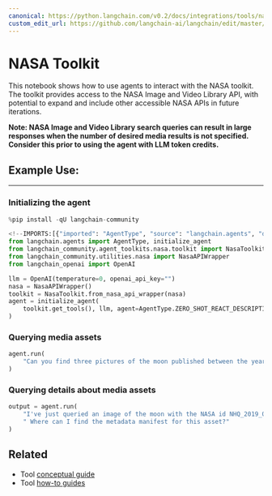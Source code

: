 ```yaml
---
canonical: https://python.langchain.com/v0.2/docs/integrations/tools/nasa/
custom_edit_url: https://github.com/langchain-ai/langchain/edit/master/docs/docs/integrations/tools/nasa.ipynb
---
```


# NASA Toolkit

This notebook shows how to use agents to interact with the NASA toolkit. The toolkit provides access to the NASA Image and Video Library API, with potential to expand and include other accessible NASA APIs in future iterations.

**Note: NASA Image and Video Library search queries can result in large responses when the number of desired media results is not specified. Consider this prior to using the agent with LLM token credits.**

## Example Use:
* * *
### Initializing the agent

```python
%pip install -qU langchain-community
```

```python
<!--IMPORTS:[{"imported": "AgentType", "source": "langchain.agents", "docs": "https://api.python.langchain.com/en/latest/agents/langchain.agents.agent_types.AgentType.html", "title": "NASA Toolkit"}, {"imported": "initialize_agent", "source": "langchain.agents", "docs": "https://api.python.langchain.com/en/latest/agents/langchain.agents.initialize.initialize_agent.html", "title": "NASA Toolkit"}, {"imported": "NasaToolkit", "source": "langchain_community.agent_toolkits.nasa.toolkit", "docs": "https://api.python.langchain.com/en/latest/agent_toolkits/langchain_community.agent_toolkits.nasa.toolkit.NasaToolkit.html", "title": "NASA Toolkit"}, {"imported": "NasaAPIWrapper", "source": "langchain_community.utilities.nasa", "docs": "https://api.python.langchain.com/en/latest/utilities/langchain_community.utilities.nasa.NasaAPIWrapper.html", "title": "NASA Toolkit"}, {"imported": "OpenAI", "source": "langchain_openai", "docs": "https://api.python.langchain.com/en/latest/llms/langchain_openai.llms.base.OpenAI.html", "title": "NASA Toolkit"}]-->
from langchain.agents import AgentType, initialize_agent
from langchain_community.agent_toolkits.nasa.toolkit import NasaToolkit
from langchain_community.utilities.nasa import NasaAPIWrapper
from langchain_openai import OpenAI

llm = OpenAI(temperature=0, openai_api_key="")
nasa = NasaAPIWrapper()
toolkit = NasaToolkit.from_nasa_api_wrapper(nasa)
agent = initialize_agent(
    toolkit.get_tools(), llm, agent=AgentType.ZERO_SHOT_REACT_DESCRIPTION, verbose=True
)
```

### Querying media assets

```python
agent.run(
    "Can you find three pictures of the moon published between the years 2014 and 2020?"
)
```

### Querying details about media assets

```python
output = agent.run(
    "I've just queried an image of the moon with the NASA id NHQ_2019_0311_Go Forward to the Moon."
    " Where can I find the metadata manifest for this asset?"
)
```

## Related

- Tool [conceptual guide](/docs/concepts/#tools)
- Tool [how-to guides](/docs/how_to/#tools)